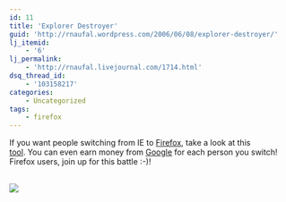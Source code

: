 ```yaml
---
id: 11
title: 'Explorer Destroyer'
guid: 'http://rnaufal.wordpress.com/2006/06/08/explorer-destroyer/'
lj_itemid:
    - '6'
lj_permalink:
    - 'http://rnaufal.livejournal.com/1714.html'
dsq_thread_id:
    - '103158217'
categories:
    - Uncategorized
tags:
    - firefox
---
```


If you want people switching from IE to [Firefox](http://www.mozilla.com/firefox/), take a look at this  
[tool](http://explorerdestroyer.com/). You can even earn money from [Google](http://www.google.com) for each person you switch! Firefox users, join up for this battle :-)!

[  
![](http://www.explorerdestroyer.com/ed_button.gif)](http://www.explorerdestroyer.com)